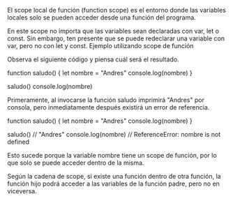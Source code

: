 El scope local de función (function scope) es el entorno donde las variables locales solo se pueden acceder desde una función del programa.

En este scope no importa que las variables sean declaradas con var, let o const. Sin embargo, ten presente que se puede redeclarar una variable con var, pero no con let y const.
Ejemplo utilizando scope de función

Observa el siguiente código y piensa cuál será el resultado.

function saludo() {
    let nombre = "Andres"
    console.log(nombre)
}

saludo()
console.log(nombre)

Primeramente, al invocarse la función saludo imprimirá "Andres" por consola, pero inmediatamente después existirá un error de referencia.

function saludo() {
    let nombre = "Andres"
    console.log(nombre)
}

saludo() // "Andres"
console.log(nombre) // ReferenceError: nombre is not defined

Esto sucede porque la variable nombre tiene un scope de función, por lo que solo se puede acceder dentro de la misma.

Según la cadena de scope, si existe una función dentro de otra función, la función hijo podrá acceder a las variables de la función padre, pero no en viceversa.